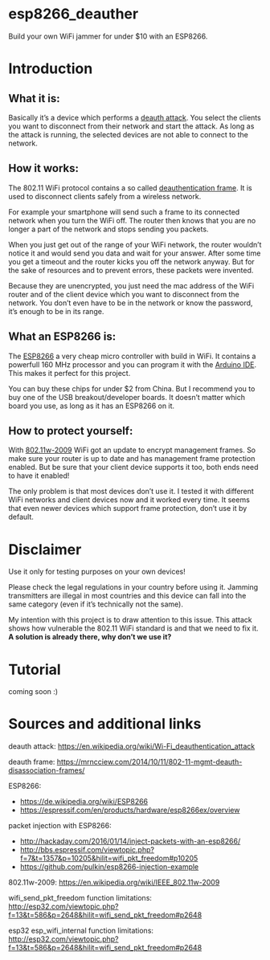 # esp8266_deauther
Build your own WiFi jammer for under $10 with an ESP8266.

# Introduction

## What it is:

Basically it’s a device which performs a [deauth attack](https://en.wikipedia.org/wiki/Wi-Fi_deauthentication_attack).
You select the clients you want to disconnect from their network and start the attack. As long as the attack is running, the
selected devices are not able to connect to the network.

## How it works:

The 802.11 WiFi protocol contains a so called [deauthentication frame](https://mrncciew.com/2014/10/11/802-11-mgmt-deauth-disassociation-frames/). It is used to disconnect clients safely from a wireless
network.

For example your smartphone will send such a frame to its connected network when you turn the WiFi off. The router then knows that
you are no longer a part of the network and stops sending you packets.

When you just get out of the range of your WiFi network, the router wouldn’t notice it and would send you data and wait for your
answer. After some time you get a timeout and the router kicks you off the network anyway. But for the sake of resources and to
prevent errors, these packets were invented.

Because they are unencrypted, you just need the mac address of the WiFi router and of the client device which you want to
disconnect from the network. You don’t even have to be in the network or know the password, it’s enough to be in its range.

## What an ESP8266 is:

The [ESP8266](https://de.wikipedia.org/wiki/ESP8266) a very cheap micro controller with build in WiFi. It contains a powerfull 160 MHz processor and you can program it
with the [Arduino IDE](https://www.arduino.cc/en/Main/Software). This makes it perfect for this project.

You can buy these chips for under $2 from China. But I recommend you to buy one of the USB breakout/developer boards. 
It doesn’t matter which board you use, as long as it has an ESP8266 on it.

## How to protect yourself:

With [802.11w-2009](https://en.wikipedia.org/wiki/IEEE_802.11w-2009) WiFi got an update to encrypt management frames.
So make sure your router is up to date and has management frame protection enabled. But be sure that your client device
supports it too, both ends need to have it enabled!

The only problem is that most devices don’t use it. I tested it with different WiFi networks and client devices now 
and it worked every time. It seems that even newer devices which support frame protection, don’t use it by default.

# Disclaimer

Use it only for testing purposes on your own devices!

Please check the legal regulations in your country before using it. Jamming transmitters are illegal in most countries 
and this device can fall into the same category (even if it’s technically not the same).

My intention with this project is to draw attention to this issue. 
This attack shows how vulnerable the 802.11 WiFi standard is and that we need to fix it.
**A solution is already there, why don’t we use it?**

# Tutorial

coming soon :)

# Sources and additional links

deauth attack: https://en.wikipedia.org/wiki/Wi-Fi_deauthentication_attack

deauth frame: https://mrncciew.com/2014/10/11/802-11-mgmt-deauth-disassociation-frames/

ESP8266: 
* https://de.wikipedia.org/wiki/ESP8266
* https://espressif.com/en/products/hardware/esp8266ex/overview

packet injection with ESP8266: 
* http://hackaday.com/2016/01/14/inject-packets-with-an-esp8266/
* http://bbs.espressif.com/viewtopic.php?f=7&t=1357&p=10205&hilit=wifi_pkt_freedom#p10205
* https://github.com/pulkin/esp8266-injection-example

802.11w-2009: https://en.wikipedia.org/wiki/IEEE_802.11w-2009

wifi_send_pkt_freedom function limitations: http://esp32.com/viewtopic.php?f=13&t=586&p=2648&hilit=wifi_send_pkt_freedom#p2648

esp32 esp_wifi_internal function limitations: http://esp32.com/viewtopic.php?f=13&t=586&p=2648&hilit=wifi_send_pkt_freedom#p2648
